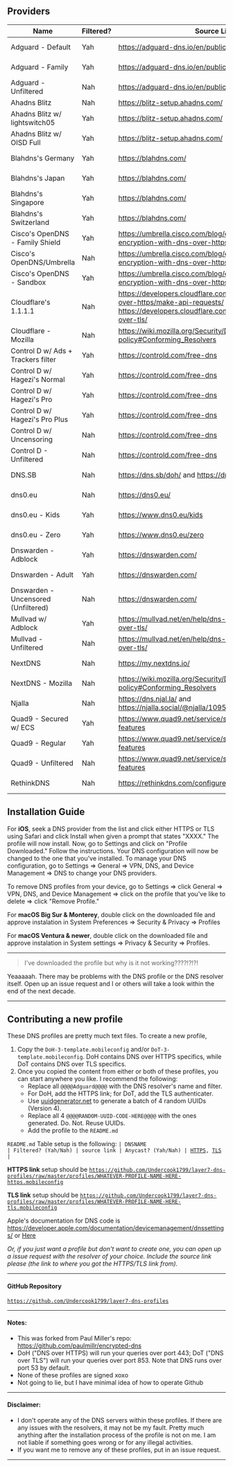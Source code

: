 ## Providers

| Name                                | Filtered? | Source Link                                                                                                                                                   | Anycast? | Install                                                                                                                                                                                                                                                  |
| ----------------------------------- | --------- | ------------------------------------------------------------------------------------------------------------------------------------------------------------- | -------- | -------------------------------------------------------------------------------------------------------------------------------------------------------------------------------------------------------------------------------------------------------- |
| Adguard - Default                   | Yah       | https://adguard-dns.io/en/public-dns.html                                                                                                                     | Yah      | [HTTPS](https://github.com/Undercook1799/layer7-dns-profiles/raw/master/profiles/adguard-default-https.mobileconfig), [TLS](https://github.com/Undercook1799/layer7-dns-profiles/raw/master/profiles/adguard-default-tls.mobileconfig)                   |
| Adguard - Family                    | Yah       | https://adguard-dns.io/en/public-dns.html                                                                                                                     | Yah      | [HTTPS](https://github.com/Undercook1799/layer7-dns-profiles/raw/master/profiles/adguard-family-https.mobileconfig), [TLS](https://github.com/Undercook1799/layer7-dns-profiles/raw/master/profiles/adguard-family-tls.mobileconfig)                     |
| Adguard - Unfiltered                | Nah       | https://adguard-dns.io/en/public-dns.html                                                                                                                     | Yah      | [HTTPS](https://github.com/Undercook1799/layer7-dns-profiles/raw/master/profiles/adguard-nonfiltering-https.mobileconfig), [TLS](https://github.com/Undercook1799/layer7-dns-profiles/raw/master/profiles/adguard-nonfiltering-tls.mobileconfig)         |
| Ahadns Blitz                        | Nah       | https://blitz-setup.ahadns.com/                                                                                                                               | Yah      | [HTTPS](https://github.com/Undercook1799/layer7-dns-profiles/raw/master/profiles/ahadns-blitz-https.mobileconfig)                                                                                                                                        |
| Ahadns Blitz w/ lightswitch05       | Yah       | https://blitz-setup.ahadns.com/                                                                                                                               | Yah      | [HTTPS](https://github.com/Undercook1799/layer7-dns-profiles/raw/master/profiles/ahadns-blitz-lightswitch05.mobileconfig)                                                                                                                                |
| Ahadns Blitz w/ OISD Full           | Yah       | https://blitz-setup.ahadns.com/                                                                                                                               | Yah      | [HTTPS](https://github.com/Undercook1799/layer7-dns-profiles/raw/master/profiles/ahadns-blitz-oisdfull-https.mobileconfig)                                                                                                                               |
| Blahdns's Germany                   | Yah       | https://blahdns.com/                                                                                                                                          | Nah      | [HTTPS](https://github.com/Undercook1799/layer7-dns-profiles/raw/master/profiles/blahdns-germany-https.mobileconfig), [TLS](https://github.com/Undercook1799/layer7-dns-profiles/raw/master/profiles/blahdns-germany-tls.mobileconfig)                   |
| Blahdns's Japan                     | Yah       | https://blahdns.com/                                                                                                                                          | Nah      | [HTTPS](https://github.com/Undercook1799/layer7-dns-profiles/raw/master/profiles/blahdns-japan-https.mobileconfig), [TLS](https://github.com/Undercook1799/layer7-dns-profiles/raw/master/profiles/blahdns-japan-tls.mobileconfig)                       |
| Blahdns's Singapore                 | Yah       | https://blahdns.com/                                                                                                                                          | Nah      | [HTTPS](https://github.com/Undercook1799/layer7-dns-profiles/raw/master/profiles/blahdns-singapore-https.mobileconfig), [TLS](https://github.com/Undercook1799/layer7-dns-profiles/raw/master/profiles/blahdns-singapore-tls.mobileconfig)               |
| Blahdns's Switzerland               | Yah       | https://blahdns.com/                                                                                                                                          | Nah      | [HTTPS](https://github.com/Undercook1799/layer7-dns-profiles/raw/master/profiles/blahdns-switzerland-https.mobileconfig), [TLS](https://github.com/Undercook1799/layer7-dns-profiles/raw/master/profiles/blahdns-switzerland-tls.mobileconfig)           |
| Cisco's OpenDNS - Family Shield     | Yah       | https://umbrella.cisco.com/blog/enhancing-support-dns-encryption-with-dns-over-https                                                                          | Yah      | [HTTPS](https://github.com/Undercook1799/layer7-dns-profiles/raw/master/profiles/cisco-opendns-familyshield-https.mobileconfig)                                                                                                                          |
| Cisco's OpenDNS/Umbrella            | Nah       | https://umbrella.cisco.com/blog/enhancing-support-dns-encryption-with-dns-over-https                                                                          | Yah      | [HTTPS](https://github.com/Undercook1799/layer7-dns-profiles/raw/master/profiles/cisco-opendns-https.mobileconfig)                                                                                                                                       |
| Cisco's OpenDNS - Sandbox           | Yah       | https://umbrella.cisco.com/blog/enhancing-support-dns-encryption-with-dns-over-https                                                                          | Yah      | [HTTPS](https://github.com/Undercook1799/layer7-dns-profiles/raw/master/profiles/cisco-opendns-sandbox-https.mobileconfig)                                                                                                                               |
| Cloudflare's 1.1.1.1                | Nah       | https://developers.cloudflare.com/1.1.1.1/encryption/dns-over-https/make-api-requests/ and https://developers.cloudflare.com/1.1.1.1/encryption/dns-over-tls/ | Yah      | [HTTPS](https://github.com/Undercook1799/layer7-dns-profiles/raw/master/profiles/cloudflare-1.1.1.1-https.mobileconfig), [TLS](https://github.com/Undercook1799/layer7-dns-profiles/raw/master/profiles/cloudflare-1.1.1.1-tls.mobileconfig)             |
| Cloudflare - Mozilla                | Nah       | https://wiki.mozilla.org/Security/DOH-resolver-policy#Conforming_Resolvers                                                                                    | Yah      | [HTTPS](https://github.com/Undercook1799/layer7-dns-profiles/raw/master/profiles/cloudflare-mozilla-https.mobileconfig)                                                                                                                                  |
| Control D w/ Ads + Trackers filter  | Yah       | https://controld.com/free-dns                                                                                                                                 | Yah      | [HTTPS](https://github.com/Undercook1799/layer7-dns-profiles/raw/master/profiles/controld-ads+trackers-https.mobileconfig), [TLS](https://github.com/Undercook1799/layer7-dns-profiles/raw/master/profiles/controld-ads+trackers-tls.mobileconfig)       |
| Control D w/ Hagezi's Normal        | Yah       | https://controld.com/free-dns                                                                                                                                 | Yah      | [HTTPS](https://github.com/Undercook1799/layer7-dns-profiles/raw/master/profiles/controld-hagezi-normal-https.mobileconfig), [TLS](https://github.com/Undercook1799/layer7-dns-profiles/raw/master/profiles/controld-hagezi-normal-tls.mobileconfig)     |
| Control D w/ Hagezi's Pro           | Yah       | https://controld.com/free-dns                                                                                                                                 | Yah      | [HTTPS](https://github.com/Undercook1799/layer7-dns-profiles/raw/master/profiles/controld-hagezi-pro-https.mobileconfig), [TLS](https://github.com/Undercook1799/layer7-dns-profiles/raw/master/profiles/controld-hagezi-pro-tls.mobileconfig)           |
| Control D w/ Hagezi's Pro Plus      | Yah       | https://controld.com/free-dns                                                                                                                                 | Yah      | [HTTPS](https://github.com/Undercook1799/layer7-dns-profiles/raw/master/profiles/controld-hagezi-pro-plus-https.mobileconfig), [TLS](https://github.com/Undercook1799/layer7-dns-profiles/raw/master/profiles/controld-hagezi-pro-plus-tls.mobileconfig) |
| Control D w/ Uncensoring            | Nah       | https://controld.com/free-dns                                                                                                                                 | Yah      | [HTTPS](https://github.com/Undercook1799/layer7-dns-profiles/raw/master/profiles/controld-uncensored-https.mobileconfig), [TLS](https://github.com/Undercook1799/layer7-dns-profiles/raw/master/profiles/controld-uncensored-tls.mobileconfig)           |
| Control D - Unfiltered              | Nah       | https://controld.com/free-dns                                                                                                                                 | Yah      | [HTTPS](https://github.com/Undercook1799/layer7-dns-profiles/raw/master/profiles/controld-unfiltered-https.mobileconfig), [TLS](https://github.com/Undercook1799/layer7-dns-profiles/raw/master/profiles/controld-unfiltered-tls.mobileconfig)           |
| DNS.SB                              | Nah       | https://dns.sb/doh/ and https://dns.sb/dot/                                                                                                                   | Yah      | [HTTPS](https://github.com/Undercook1799/layer7-dns-profiles/raw/master/profiles/dns.sb-https.mobileconfig), [TLS](https://github.com/Undercook1799/layer7-dns-profiles/raw/master/profiles/dns.sb-tls.mobileconfig)                                     |
| dns0.eu                             | Nah       | https://dns0.eu/                                                                                                                                              | Yah      | [HTTPS](https://github.com/Undercook1799/layer7-dns-profiles/raw/master/profiles/dns0.eu-https.mobileconfig), [TLS](https://github.com/Undercook1799/layer7-dns-profiles/raw/master/profiles/dns0.eu-tls.mobileconfig)                                   |
| dns0.eu - Kids                      | Yah       | https://www.dns0.eu/kids                                                                                                                                      | Yah      | [HTTPS](https://github.com/Undercook1799/layer7-dns-profiles/raw/master/profiles/dns0.eu-kids-https.mobileconfig), [TLS](https://github.com/Undercook1799/layer7-dns-profiles/raw/master/profiles/dns0.eu-kids-tls.mobileconfig)                         |
| dns0.eu - Zero                      | Yah       | https://www.dns0.eu/zero                                                                                                                                      | Yah      | [HTTPS](https://github.com/Undercook1799/layer7-dns-profiles/raw/master/profiles/dns0.eu-zero-https.mobileconfig), [TLS](https://github.com/Undercook1799/layer7-dns-profiles/raw/master/profiles/dns0.eu-zero-tls.mobileconfig)                         |
| Dnswarden - Adblock                 | Yah       | https://dnswarden.com/                                                                                                                                        | Yah      | [HTTPS](https://github.com/Undercook1799/layer7-dns-profiles/raw/master/profiles/dnswarden-adblock-https.mobileconfig), [TLS](https://github.com/Undercook1799/layer7-dns-profiles/raw/master/profiles/dnswarden-adblock-tls.mobileconfig)               |
| Dnswarden - Adult                   | Yah       | https://dnswarden.com/                                                                                                                                        | Yah      | [HTTPS](https://github.com/Undercook1799/layer7-dns-profiles/raw/master/profiles/dnswarden-adult-https.mobileconfig), [TLS](https://github.com/Undercook1799/layer7-dns-profiles/raw/master/profiles/dnswarden-adult-tls.mobileconfig)                   |
| Dnswarden - Uncensored (Unfiltered) | Nah       | https://dnswarden.com/                                                                                                                                        | Yah      | [HTTPS](https://github.com/Undercook1799/layer7-dns-profiles/raw/master/profiles/dnswarden-uncensored-https.mobileconfig), [TLS](https://github.com/Undercook1799/layer7-dns-profiles/raw/master/profiles/dnswarden-uncensored-tls.mobileconfig)         |
| Mullvad w/ Adblock                  | Yah       | https://mullvad.net/en/help/dns-over-https-and-dns-over-tls/                                                                                                  | Yah      | [HTTPS](https://github.com/Undercook1799/layer7-dns-profiles/raw/master/profiles/mullvad-adblock-https.mobileconfig), [TLS](https://github.com/Undercook1799/layer7-dns-profiles/raw/master/profiles/mullvad-adblock-tls.mobileconfig)                   |
| Mullvad - Unfiltered                | Nah       | https://mullvad.net/en/help/dns-over-https-and-dns-over-tls/                                                                                                  | Yah      | [HTTPS](https://github.com/Undercook1799/layer7-dns-profiles/raw/master/profiles/mullvad-unfiltered-https.mobileconfig), [TLS](https://github.com/Undercook1799/layer7-dns-profiles/raw/master/profiles/mullvad-unfiltered-tls.mobileconfig)             |
| NextDNS                             | Nah       | https://my.nextdns.io/                                                                                                                                        | Yah      | [HTTPS](https://github.com/Undercook1799/layer7-dns-profiles/raw/master/profiles/nextdns-https.mobileconfig), [TLS](https://github.com/Undercook1799/layer7-dns-profiles/raw/master/profiles/nextdns-tls.mobileconfig)                                   |
| NextDNS - Mozilla                   | Nah       | https://wiki.mozilla.org/Security/DOH-resolver-policy#Conforming_Resolvers                                                                                    | Yah      | [HTTPS](https://github.com/Undercook1799/layer7-dns-profiles/raw/master/profiles/nextdns-mozilla-https.mobileconfig)                                                                                                                                     |
| Njalla                              | Nah       | https://dns.njal.la/ and https://njalla.social/@njalla/109544720312978601                                                                                     | Nah      | [HTTPS](https://github.com/Undercook1799/layer7-dns-profiles/raw/master/profiles/njalla-https.mobileconfig), [TLS](https://github.com/Undercook1799/layer7-dns-profiles/raw/master/profiles/njalla-tls.mobileconfig)                                     |
| Quad9 - Secured w/ ECS              | Yah       | https://www.quad9.net/service/service-addresses-and-features                                                                                                  | Yah      | [HTTPS](https://github.com/Undercook1799/layer7-dns-profiles/raw/master/profiles/quad9-ecs-https.mobileconfig), [TLS](https://github.com/Undercook1799/layer7-dns-profiles/raw/master/profiles/quad9-ecs-tls.mobileconfig)                               |
| Quad9 - Regular                     | Yah       | https://www.quad9.net/service/service-addresses-and-features                                                                                                  | Yah      | [HTTPS](https://github.com/Undercook1799/layer7-dns-profiles/raw/master/profiles/quad9-https.mobileconfig), [TLS](https://github.com/Undercook1799/layer7-dns-profiles/raw/master/profiles/quad9-tls.mobileconfig)                                       |
| Quad9 - Unfiltered                  | Nah       | https://www.quad9.net/service/service-addresses-and-features                                                                                                  | Yah      | [HTTPS](https://github.com/Undercook1799/layer7-dns-profiles/raw/master/profiles/quad9-unfiltered-https.mobileconfig), [TLS](https://github.com/Undercook1799/layer7-dns-profiles/raw/master/profiles/quad9-unfiltered-tls.mobileconfig)                 |
| RethinkDNS                          | Nah       | https://rethinkdns.com/configure                                                                                                                              | Yah      | [HTTPS](https://github.com/Undercook1799/layer7-dns-profiles/raw/master/profiles/rethinkdns-https.mobileconfig), [TLS](https://github.com/Undercook1799/layer7-dns-profiles/raw/master/profiles/rethinkdns-tls.mobileconfig)                             |

## Installation Guide

For **iOS**, seek a DNS provider from the list and click either HTTPS or TLS using Safari and click Install when given a prompt that states "XXXX." The profile will now install. Now, go to Settings and click on "Profile Downloaded." Follow the instructions. Your DNS configuration will now be changed to the one that you've installed. To manage your DNS configuration, go to Settings => General => VPN, DNS, and Device Management => DNS to change your DNS providers.

To remove DNS profiles from your device, go to Settings => click General => VPN, DNS, and Device Management => click on the profile that you've like to delete => click "Remove Profile."

For **macOS Big Sur &amp; Monterey**, double click on the downloaded file and approve instalation in System Preferences => Security & Privacy => Profiles

For **macOS Ventura &amp; newer**, double click on the downloaded file and approve instalation in System settings => Privacy & Security => Profiles.

---

> I've downloaded the profile but why is it not working????!?!?!

Yeaaaaah. There may be problems with the DNS profile or the DNS resolver itself. Open up an issue request and I or others will take a look within the end of the next decade.

---

## Contributing a new profile

These DNS profiles are pretty much text files. To create a new profile,

1. Copy the <code>DoH-3-template.mobileconfig</code> and/or <code>DoT-3-template.mobileconfig</code>. DoH contains DNS over HTTPS specifics, while DoT contains DNS over TLS specifics.
2. Once you copied the content from either or both of these profiles, you can start anywhere you like. I recommend the following:
   - Replace all <code>@@@@Adguard@@@@</code> with the DNS resolver's name and filter.
   - For DoH, add the HTTPS link; for DoT, add the TLS authenticater.
   - Use [uuidgenerator.net](https://www.uuidgenerator.net/) to generate a batch of 4 random UUIDs (Version 4).
   - Replace all 4 <code>@@@@RANDOM-UUID-CODE-HERE@@@@</code> with the ones generated. Do. Not. Reuse UUIDs.
   - Add the profile to the <code>README.md</code>

<code>README.md</code> Table setup is the following:
<code>| DNSNAME | Filtered? (Yah/Nah) | source link | Anycast? (Yah/Nah) | [HTTPS](HTTPSLink), [TLS](TLSLink) |</code>

**HTTPS link** setup should be <code>https://github.com/Undercook1799/layer7-dns-profiles/raw/master/profiles/WHATEVER-PROFILE-NAME-HERE-https.mobileconfig</code>

**TLS link** setup should be <code>https://github.com/Undercook1799/layer7-dns-profiles/raw/master/profiles/WHATEVER-PROFILE-NAME-HERE-tls.mobileconfig</code>

Apple's documentation for DNS code is https://developer.apple.com/documentation/devicemanagement/dnssettings/ or [Here](https://developer.apple.com/documentation/devicemanagement/dnssettings/)

_Or, if you just want a profile but don't want to create one, you can open up a issue request with the resolver of your choice. Include the source link please (the link to where you got the HTTPS/TLS link from)._

---

#### GitHub Repository

<code>https://github.com/Undercook1799/layer7-dns-profiles</code>

---

#### Notes:

- This was forked from Paul Miller's repo: https://github.com/paulmillr/encrypted-dns
- DoH ("DNS over HTTPS) will run your queries over port 443; DoT ("DNS over TLS") will run your queries over port 853. Note that DNS runs over port 53 by default.
- None of these profiles are signed xoxo
- Not going to lie, but I have minimal idea of how to operate Github

---

#### Disclaimer:

- I don't operate any of the DNS servers within these profiles. If there are any issues with the resolvers, it may not be my fault. Pretty much anything after the installation process of the profile is not on me. I am not liable if something goes wrong or for any illegal activities.
- If you want me to remove any of these profiles, put in an issue request.

---
